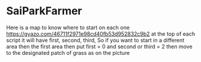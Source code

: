 # SaiParkFarmer
Here is a map to know where to start on each one https://gyazo.com/46711f2971e98cd40fb53d952832c9b2
at the top of each script it will have first, second, third, 
So if you want to start in a different area then the first area then put 
first = 0 and second or third = 2 then move to the designated patch of grass as on the picture
